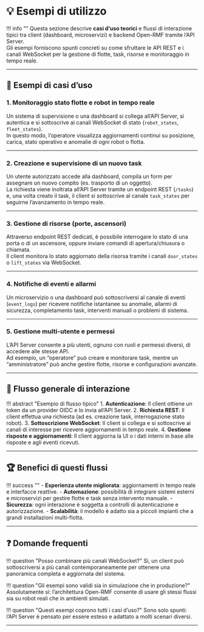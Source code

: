 # 💡 Esempi di utilizzo

!!! info ""
    Questa sezione descrive **casi d’uso teorici** e flussi di interazione tipici tra client (dashboard, microservizi) e backend Open-RMF tramite l’API Server.  
    Gli esempi forniscono spunti concreti su come sfruttare le API REST e i canali WebSocket per la gestione di flotte, task, risorse e monitoraggio in tempo reale.

---

## 🚀 Esempi di casi d’uso

### 1. **Monitoraggio stato flotte e robot in tempo reale**
Un sistema di supervisione o una dashboard si collega all’API Server, si autentica e si sottoscrive ai canali WebSocket di stato (`robot_states`, `fleet_states`).  
In questo modo, l’operatore visualizza aggiornamenti continui su posizione, carica, stato operativo e anomalie di ogni robot o flotta.

---

### 2. **Creazione e supervisione di un nuovo task**
Un utente autorizzato accede alla dashboard, compila un form per assegnare un nuovo compito (es. trasporto di un oggetto).  
La richiesta viene inoltrata all’API Server tramite un endpoint REST (`/tasks`) e, una volta creato il task, il client si sottoscrive al canale `task_states` per seguirne l’avanzamento in tempo reale.

---

### 3. **Gestione di risorse (porte, ascensori)**
Attraverso endpoint REST dedicati, è possibile interrogare lo stato di una porta o di un ascensore, oppure inviare comandi di apertura/chiusura o chiamata.  
Il client monitora lo stato aggiornato della risorsa tramite i canali `door_states` o `lift_states` via WebSocket.

---

### 4. **Notifiche di eventi e allarmi**
Un microservizio o una dashboard può sottoscriversi al canale di eventi (`event_logs`) per ricevere notifiche istantanee su anomalie, allarmi di sicurezza, completamento task, interventi manuali o problemi di sistema.

---

### 5. **Gestione multi-utente e permessi**
L’API Server consente a più utenti, ognuno con ruoli e permessi diversi, di accedere alle stesse API.  
Ad esempio, un “operatore” può creare e monitorare task, mentre un “amministratore” può anche gestire flotte, risorse e configurazioni avanzate.

---

## 🔄 Flusso generale di interazione

!!! abstract "Esempio di flusso tipico"
    1. **Autenticazione**: Il client ottiene un token da un provider OIDC e lo invia all’API Server.
    2. **Richiesta REST**: Il client effettua una richiesta (ad es. creazione task, interrogazione stato robot).
    3. **Sottoscrizione WebSocket**: Il client si collega e si sottoscrive ai canali di interesse per ricevere aggiornamenti in tempo reale.
    4. **Gestione risposte e aggiornamenti**: Il client aggiorna la UI o i dati interni in base alle risposte e agli eventi ricevuti.

---

## 🏆 Benefici di questi flussi

!!! success ""
    - **Esperienza utente migliorata**: aggiornamenti in tempo reale e interfacce reattive.
    - **Automazione**: possibilità di integrare sistemi esterni e microservizi per gestire flotte e task senza intervento manuale.
    - **Sicurezza**: ogni interazione è soggetta a controlli di autenticazione e autorizzazione.
    - **Scalabilità**: il modello è adatto sia a piccoli impianti che a grandi installazioni multi-flotta.

---

## ❓ Domande frequenti

!!! question "Posso combinare più canali WebSocket?"
    Sì, un client può sottoscriversi a più canali contemporaneamente per ottenere una panoramica completa e aggiornata del sistema.

!!! question "Gli esempi sono validi sia in simulazione che in produzione?"
    Assolutamente sì: l’architettura Open-RMF consente di usare gli stessi flussi sia su robot reali che in ambienti simulati.

!!! question "Questi esempi coprono tutti i casi d’uso?"
    Sono solo spunti: l’API Server è pensato per essere esteso e adattato a molti scenari diversi.

---